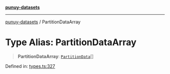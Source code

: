 [**punuy-datasets**](../README.md)

***

[punuy-datasets](../README.md) / PartitionDataArray

# Type Alias: PartitionDataArray

> **PartitionDataArray**: [`PartitionData`](PartitionData.md)[]

Defined in: [types.ts:327](https://github.com/andrefs/punuy-datasets/blob/850c8b8821307795ffd38b3231bd396eabb0ce41/src/lib/types.ts#L327)
